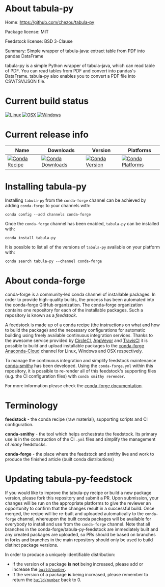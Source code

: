 About tabula-py
===============

Home: https://github.com/chezou/tabula-py

Package license: MIT

Feedstock license: BSD 3-Clause

Summary: Simple wrapper of tabula-java: extract table from PDF into pandas DataFrame

tabula-py is a simple Python wrapper of tabula-java, which can read
table of PDF. You can read tables from PDF and convert into pandas's
DataFrame. tabula-py also enables you to convert a PDF file into
CSV/TSV/JSON file.


Current build status
====================

[![Linux](https://img.shields.io/circleci/project/github/conda-forge/tabula-py-feedstock/master.svg?label=Linux)](https://circleci.com/gh/conda-forge/tabula-py-feedstock)
[![OSX](https://img.shields.io/travis/conda-forge/tabula-py-feedstock/master.svg?label=macOS)](https://travis-ci.org/conda-forge/tabula-py-feedstock)
[![Windows](https://img.shields.io/appveyor/ci/conda-forge/tabula-py-feedstock/master.svg?label=Windows)](https://ci.appveyor.com/project/conda-forge/tabula-py-feedstock/branch/master)

Current release info
====================

| Name | Downloads | Version | Platforms |
| --- | --- | --- | --- |
| [![Conda Recipe](https://img.shields.io/badge/recipe-tabula--py-green.svg)](https://anaconda.org/conda-forge/tabula-py) | [![Conda Downloads](https://img.shields.io/conda/dn/conda-forge/tabula-py.svg)](https://anaconda.org/conda-forge/tabula-py) | [![Conda Version](https://img.shields.io/conda/vn/conda-forge/tabula-py.svg)](https://anaconda.org/conda-forge/tabula-py) | [![Conda Platforms](https://img.shields.io/conda/pn/conda-forge/tabula-py.svg)](https://anaconda.org/conda-forge/tabula-py) |

Installing tabula-py
====================

Installing `tabula-py` from the `conda-forge` channel can be achieved by adding `conda-forge` to your channels with:

```
conda config --add channels conda-forge
```

Once the `conda-forge` channel has been enabled, `tabula-py` can be installed with:

```
conda install tabula-py
```

It is possible to list all of the versions of `tabula-py` available on your platform with:

```
conda search tabula-py --channel conda-forge
```


About conda-forge
=================

conda-forge is a community-led conda channel of installable packages.
In order to provide high-quality builds, the process has been automated into the
conda-forge GitHub organization. The conda-forge organization contains one repository
for each of the installable packages. Such a repository is known as a *feedstock*.

A feedstock is made up of a conda recipe (the instructions on what and how to build
the package) and the necessary configurations for automatic building using freely
available continuous integration services. Thanks to the awesome service provided by
[CircleCI](https://circleci.com/), [AppVeyor](https://www.appveyor.com/)
and [TravisCI](https://travis-ci.org/) it is possible to build and upload installable
packages to the [conda-forge](https://anaconda.org/conda-forge)
[Anaconda-Cloud](https://anaconda.org/) channel for Linux, Windows and OSX respectively.

To manage the continuous integration and simplify feedstock maintenance
[conda-smithy](https://github.com/conda-forge/conda-smithy) has been developed.
Using the ``conda-forge.yml`` within this repository, it is possible to re-render all of
this feedstock's supporting files (e.g. the CI configuration files) with ``conda smithy rerender``.

For more information please check the [conda-forge documentation](https://conda-forge.org/docs/).

Terminology
===========

**feedstock** - the conda recipe (raw material), supporting scripts and CI configuration.

**conda-smithy** - the tool which helps orchestrate the feedstock.
                   Its primary use is in the construction of the CI ``.yml`` files
                   and simplify the management of *many* feedstocks.

**conda-forge** - the place where the feedstock and smithy live and work to
                  produce the finished article (built conda distributions)


Updating tabula-py-feedstock
============================

If you would like to improve the tabula-py recipe or build a new
package version, please fork this repository and submit a PR. Upon submission,
your changes will be run on the appropriate platforms to give the reviewer an
opportunity to confirm that the changes result in a successful build. Once
merged, the recipe will be re-built and uploaded automatically to the
`conda-forge` channel, whereupon the built conda packages will be available for
everybody to install and use from the `conda-forge` channel.
Note that all branches in the conda-forge/tabula-py-feedstock are
immediately built and any created packages are uploaded, so PRs should be based
on branches in forks and branches in the main repository should only be used to
build distinct package versions.

In order to produce a uniquely identifiable distribution:
 * If the version of a package **is not** being increased, please add or increase
   the [``build/number``](https://conda.io/docs/user-guide/tasks/build-packages/define-metadata.html#build-number-and-string).
 * If the version of a package **is** being increased, please remember to return
   the [``build/number``](https://conda.io/docs/user-guide/tasks/build-packages/define-metadata.html#build-number-and-string)
   back to 0.
